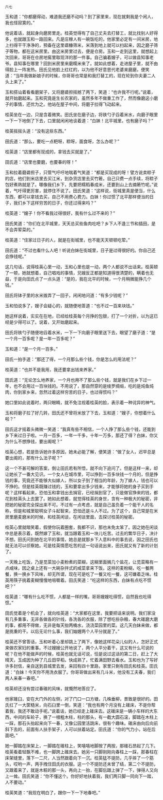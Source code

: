     六七 

   玉和道：“你都磨得动，难道我还磨不动吗？到了家里来，现在就剩我是个闲人，我也怪寂寞的。”

   他说着话，就起身向磨房里走。桂英觉得有了自己丈夫去打替工，就比找别人好得多，也就跟玉和一路回来。凡是庄稼人有一碗饭吃的，他家里必定有一间米房，地上扫得干干净净的，预备在这里砻糠筛米，米落到地上就可以扫起来，因之磨子筛子等物，都在这米房里。由这米房里过去，便是仓房。玉和一走到这里，就想起上次回来，哥哥在仓房地窖里取现洋的那一件事。自己骗着嫂子，可以做县知事老爷。县知事在哪里？回到米房里来磨糯米来了。就如此想着，走进屋子里，就不由得脸上一阵发热。田氏见他脸上红红的，以为他不好意思代老婆来磨磨，便笑道：“当年我做新娘子的时候，你哥哥也常是和我打替工的，现在轮到你夫妻二人头上来了。”

   玉和搭讪着看看磨架子，又将磨砻担摇撼了两下，笑道：“也许我不行呢。”说着，就开始磨起来。玉和究竟是生长农家的，虽然多年不做重工作了，然而像磨这小磨子的事情，还优为之。他站在屋子中间，将磨子拉得飞动起来。

   桂英坐在一边，只是含着微笑。田氏坐在磨子边，将铁勺子舀着米水，向磨子眼里一下一下地倒了下去，口里就闲闲地谈着道：“白妹！北平城里，也有磨子吗？”

   桂英摇摇头道：“没有这些东西。”

   田氏道：“那么，要吃一点粑呀，粽呀，面食呀，怎么办呢？”

   桂英道：“店里都有现成的，拿钱去买就是了。”

   田氏道：“店里也要磨，也要春的呀！”

   玉和拉着磨砻担子，只管气吁吁地喘着气笑道：“都是买现成的呀！譬方说卖粽子的店，他们到米店里去买江米，到杂货店里去买竹箬，自己只费一点手续，将粽子包好煮熟就是了。哪像我们乡下，先要把糯稻春成米，还要到山上去摘箬竹呢。”说着，气吁得更厉害，就停住不说了。田氏笑道：“这样说，街城里真是便当，什么东西，都可以拿钱去买，自己不用费心费力。白妹！你过惯了北平那样便当的日子，我们乡下这样穷苦的日子，你还过得来吗？”

   桂英道：“嫂子！你不看我过得很好，我有什么过不来的？”

   田氏笑道：“你们在北平城里，天天总买些鱼肉吃吧？乡下人不逢三节和插田，是不会弄荤菜的。”

   桂英道：“住家过日子的人，就是在街城里，也不能天天顿顿吃荤。”

   田氏道：“不过也看什么人吧！听说白妹在街城里，日子是过得很好的。你自己还会挣钱呢。”

   这几句话，说得桂英心里一动，玉和心里也是一动，两个人都说不出话来。桂英顿了一顿，她就想着，自己唱戏的事情，兄嫂反正都是知道得很清楚的，瞒着也无益，于是向田氏点了一点头道：“是的，我在北平的时候，一个月稍微能挣几个钱。”

   田氏将钵子里的水米拨弄了一回子，闲闲地问道：“有多少钱呢？”

   玉和怕说多了，嫂子会疑心的，就随便地答道：“也不过一百来块钱。”

   她这样说着，实实在在地，已经给桂英每个月挣的包银，打了一个对折，以为这已经是少得可以了。说着，又开始磨起来。

   田氏将铁勺子随便地舀着水米，一下一下向磨子眼里送下去，眼望了磨子道：“是一个月一百多呢？是一年一百多呢？”

   玉和道：“是一个月一百多。”

   田氏一拍手道：“那还了得，一个月那么些个钱，你是怎么的用法呢？”

   桂英道：“也并不是我用，我还要拿出钱来养家。”

   田氏道：“无论怎么地养家，一个月也用不了那么些个钱，就是我们在乡下过一年，也不会用过一百块钱的。不用说了，那自然穿的是绫罗绸缎，吃的是炖鱼炖肉，你到家乡来，忽然过着这样穷苦的日子，也过得惯吗？”

   她口里如此说着时，两只眼睛，就不免注视着桂英的脸，表示着一种诧异的神气。

   玉和将磨子拉了好几转，田氏还不曾将米放了下去，玉和道：“嫂子，你想着什么啦？”

   田氏这才摇着头微微一笑道：“我真有些不相信，一个人挣了那么些个钱，还能到乡下来过日子啦。一月一百多，一年一千多，十年一万多，那还了得？白妹，你又为什么不想挣钱，要出阁呢？”

   桂英心想，若是告诉她许多原因，她未必能了解，便笑道：“做了女人，迟早总是要出阁的，那有什么法子呢？”

   这一个不甚可解的答案，倒让田氏若有所悟，就不向下追问了。但是这样一来，却让她长了一番大见识。一个女人在城市里，可以挣到一百多块钱一个月的，但是挣钱的事，究竟还不能够大似嫁人，所以女子到了相当的年龄，为了嫁人，钱也可以不挣的。但是桂英既赚过钱的，玉和要拿出多少钱来，才能够将她的身子买到手呢？这样看起来，恐怕玉和拿钱出去捐官，已经捐到官了，只是做官挣来的钱，都花到桂英头上去罢了。她如此想着，就觉得桂英的身世，含有一种极大的秘密，非把她的秘密完全探出来不可。不过有一点考虑，就是自己虽负着一个能干人的名称，但是和城里聪明女子斗起智来，恐怕还是斗人不过。为了这个，自己常是在米房里磨麦磨米的时候，和桂英闲谈，在闲谈里面，去探讨桂英的秘密。

   桂英心里就暗笑着，假使你玩着圈套，我都不识，那也未免太笨了。因之她在闲谈中总是表示着，既然嫁了玉和，就当跟着玉和一块儿吃苦。过去的繁华日子，决计不想。田氏问到她在北平的事情，她总是就那乡下人意料中的事去说，因之田氏也就无法可以侦察她。可是桂英情愿吃苦的这一句话说出来，田氏就又有了新的计划了。

   一天晚上吃饭，乃是苋菜加小麦粉煮的菜糊，这糊里面搁几个盐花，让苋菜略有一点咸味，因之桌上还有一大碗杂拌式的咸菜拿来下饭。这样的麦粉糊，吃一餐两餐，换一换乡下风味，却无所谓，现在可是吃了一餐又吃一餐，这可嫌着乏味。桂英用筷子挑着麦糊慢慢地咀嚼着。田氏笑道：“吃这样的东西，白妹有点吃不惯吧？”

   桂英道：“哪有什么吃不惯，人都是一样的嘴，哥哥嫂嫂吃得惯，自然我也吃得惯。”

   田氏觉着是个机会了，就向桂英道：“大家都在这里，我要把话来说明。我们家没有几多重事，无非各做各的针线，各洗各的衣服，除了想吃些杂粮，春大碓磨大磨的事，都用不得做，无非是每天抬两桶水，浇浇菜园里的菜。这几天白妹来做，都是挑重的干。以后无论什么事，我们妯娌两个人平分就是了。”

   桂英还不曾答话，玉和听着心里却跳上了两下，像她这样花朵儿似的人，怎好正式来做农家妇的重事。不过嫂嫂公开地说了，两个人平分着干，这又有什么可说的呢？在他不能做声的时候，桂英也就无话可说，恰是说过这话的第二日，赶上了大晴天，玉成因为种了几丘田早稻，快成熟了，忙着满田野去看水。玉和也为了写好许多封信，亲自送到县城里去发，来回有四十里路，家里只剩有田氏和桂英。田氏道：“白妹！今天你不用洗衣服了。你哥哥做出来有几斗米，他没有工夫春，我们两人来春一春吧。”

   桂英却还没有尝过春碓的风味，就慨然地答应了。

   他家碓臼，安在大门外的左侧，对了门口一口方塘，几株垂柳，景致是很好的。田氏扛了一大筐糙米，向石臼里一倒，笑道：“我也有两个月没有上碓床，不是你帮着我，我还不敢动手呢。”说着话，她已经走上碓床去。这碓床是一辆小车样的大东西，中间的车轮子，换了一根粗木柱，柱的那头，有一截大圆石滚，脚踏在木柱上一踩，那石头抬起来向下一春，又像公园里活跳床，很有个趣味。碓床由向后向前斜下去的，前面有人扶手架子，人可以扶着站定。田氏道：“你的气力小，站在后面吧。”

   她一脚踏在床架上，一脚踏在碓柱上，笑嘻嘻地脚按了两按，那碓石昂起了几下。桂英看着轻飘不难，也一脚跨上碓床去。她另一只脚刚刚向春柱上一踩，那春柱在床架缝里，落下一二尺，人当然跟着向下一沉。桂英猛不提防，几乎摔了一个筋头，哎哟一声，两手拽住田氏的衣服。这一个不提防还未曾了结，第二个不提防，又跟着来了，就是木粧的那一头，再向上一抬，在脚后跟上弹了一下，弹得人又向上一耸。田氏笑道：“你不懂这个。你好好地扶着我，我们两只脚一同向下一踏，人不要动。”

   桂英笑道：“我现在明白了，跟你一下一下地春吧。”

